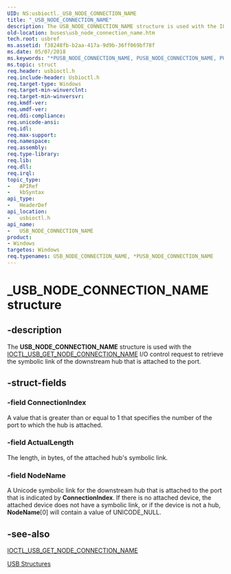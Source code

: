 ```yaml
---
UID: NS:usbioctl._USB_NODE_CONNECTION_NAME
title: "_USB_NODE_CONNECTION_NAME"
description: The USB_NODE_CONNECTION_NAME structure is used with the IOCTL_USB_GET_NODE_CONNECTION_NAME I/O control request to retrieve the symbolic link of the downstream hub that is attached to the port.
old-location: buses\usb_node_connection_name.htm
tech.root: usbref
ms.assetid: f38248fb-b2aa-417a-9d9b-36ff069bf78f
ms.date: 05/07/2018
ms.keywords: "*PUSB_NODE_CONNECTION_NAME, PUSB_NODE_CONNECTION_NAME, PUSB_NODE_CONNECTION_NAME structure pointer [Buses], USB_NODE_CONNECTION_NAME, USB_NODE_CONNECTION_NAME structure [Buses], _USB_NODE_CONNECTION_NAME, buses.usb_node_connection_name, usbioctl/PUSB_NODE_CONNECTION_NAME, usbioctl/USB_NODE_CONNECTION_NAME, usbstrct_51cb29d4-aac8-4138-bddd-908f9859bad3.xml"
ms.topic: struct
req.header: usbioctl.h
req.include-header: Usbioctl.h
req.target-type: Windows
req.target-min-winverclnt: 
req.target-min-winversvr: 
req.kmdf-ver: 
req.umdf-ver: 
req.ddi-compliance: 
req.unicode-ansi: 
req.idl: 
req.max-support: 
req.namespace: 
req.assembly: 
req.type-library: 
req.lib: 
req.dll: 
req.irql: 
topic_type:
-	APIRef
-	kbSyntax
api_type:
-	HeaderDef
api_location:
-	usbioctl.h
api_name:
-	USB_NODE_CONNECTION_NAME
product:
- Windows
targetos: Windows
req.typenames: USB_NODE_CONNECTION_NAME, *PUSB_NODE_CONNECTION_NAME
---
```


# _USB_NODE_CONNECTION_NAME structure


## -description


The <b>USB_NODE_CONNECTION_NAME</b> structure is used with the <a href="https://msdn.microsoft.com/library/windows/hardware/ff537323">IOCTL_USB_GET_NODE_CONNECTION_NAME</a> I/O control request to retrieve the symbolic link of the downstream hub that is attached to the port.


## -struct-fields




### -field ConnectionIndex

A value that is greater than or equal to 1 that specifies the number of the port to which the hub is attached.


### -field ActualLength

The length, in bytes, of the attached hub's symbolic link.


### -field NodeName

A Unicode symbolic link for the downstream hub that is attached to the port that is indicated by <b>ConnectionIndex</b>. If there is no attached device, the attached device does not have a symbolic link, or if the device is not a hub, <b>NodeName</b>[0] will contain a value of UNICODE_NULL.


## -see-also




<a href="https://msdn.microsoft.com/library/windows/hardware/ff537323">IOCTL_USB_GET_NODE_CONNECTION_NAME</a>



<a href="https://msdn.microsoft.com/library/windows/hardware/ff540160">USB Structures</a>
 

 

